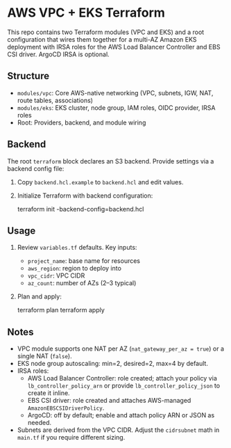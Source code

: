# AWS VPC + EKS Terraform

This repo contains two Terraform modules (VPC and EKS) and a root configuration that wires them together for a multi-AZ Amazon EKS deployment with IRSA roles for the AWS Load Balancer Controller and EBS CSI driver. ArgoCD IRSA is optional.

## Structure

- `modules/vpc`: Core AWS-native networking (VPC, subnets, IGW, NAT, route tables, associations)
- `modules/eks`: EKS cluster, node group, IAM roles, OIDC provider, IRSA roles
- Root: Providers, backend, and module wiring

## Backend

The root `terraform` block declares an S3 backend. Provide settings via a backend config file:

1. Copy `backend.hcl.example` to `backend.hcl` and edit values.
2. Initialize Terraform with backend configuration:

   terraform init -backend-config=backend.hcl

## Usage

1. Review `variables.tf` defaults. Key inputs:
   - `project_name`: base name for resources
   - `aws_region`: region to deploy into
   - `vpc_cidr`: VPC CIDR
   - `az_count`: number of AZs (2–3 typical)
2. Plan and apply:

   terraform plan
   terraform apply

## Notes

- VPC module supports one NAT per AZ (`nat_gateway_per_az = true`) or a single NAT (`false`).
- EKS node group autoscaling: min=2, desired=2, max=4 by default.
- IRSA roles:
  - AWS Load Balancer Controller: role created; attach your policy via `lb_controller_policy_arn` or provide `lb_controller_policy_json` to create it inline.
  - EBS CSI driver: role created and attaches AWS-managed `AmazonEBSCSIDriverPolicy`.
  - ArgoCD: off by default; enable and attach policy ARN or JSON as needed.
- Subnets are derived from the VPC CIDR. Adjust the `cidrsubnet` math in `main.tf` if you require different sizing.

